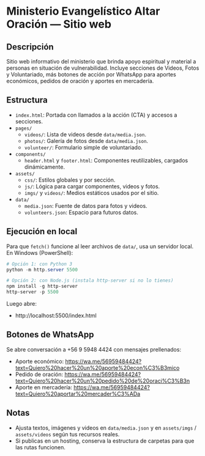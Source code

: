 # Ministerio Evangelístico Altar Oración — Sitio web

## Descripción
Sitio web informativo del ministerio que brinda apoyo espiritual y material a personas en situación de vulnerabilidad. Incluye secciones de Videos, Fotos y Voluntariado, más botones de acción por WhatsApp para aportes económicos, pedidos de oración y aportes en mercadería.

## Estructura
- `index.html`: Portada con llamados a la acción (CTA) y accesos a secciones.
- `pages/`
  - `videos/`: Lista de videos desde `data/media.json`.
  - `photos/`: Galería de fotos desde `data/media.json`.
  - `volunteer/`: Formulario simple de voluntariado.
- `components/`
  - `header.html` y `footer.html`: Componentes reutilizables, cargados dinámicamente.
- `assets/`
  - `css/`: Estilos globales y por sección.
  - `js/`: Lógica para cargar componentes, videos y fotos.
  - `imgs/` y `videos/`: Medios estáticos usados por el sitio.
- `data/`
  - `media.json`: Fuente de datos para fotos y videos.
  - `volunteers.json`: Espacio para futuros datos.

## Ejecución en local
Para que `fetch()` funcione al leer archivos de `data/`, usa un servidor local. En Windows (PowerShell):

```powershell
# Opción 1: con Python 3
python -m http.server 5500

# Opción 2: con Node.js (instala http-server si no lo tienes)
npm install -g http-server
http-server -p 5500
```

Luego abre:
- http://localhost:5500/index.html

## Botones de WhatsApp
Se abre conversación a +56 9 5948 4424 con mensajes prellenados:
- Aporte económico: https://wa.me/56959484424?text=Quiero%20hacer%20un%20aporte%20econ%C3%B3mico
- Pedido de oración: https://wa.me/56959484424?text=Quiero%20hacer%20un%20pedido%20de%20oraci%C3%B3n
- Aporte en mercadería: https://wa.me/56959484424?text=Quiero%20aportar%20mercader%C3%ADa

## Notas
- Ajusta textos, imágenes y videos en `data/media.json` y en `assets/imgs` / `assets/videos` según tus recursos reales.
- Si publicas en un hosting, conserva la estructura de carpetas para que las rutas funcionen.